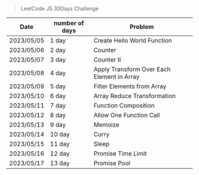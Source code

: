 > LeetCode JS 30Days Challenge


| Date       | number of days | Problem                                   |
|------------|----------------|-------------------------------------------|
| 2023/05/05 | 1 day          | Create Hello World Function               |
| 2023/05/06 | 2 day          | Counter                                   |
| 2023/05/07 | 3 day          | Counter II                                |
| 2023/05/08 | 4 day          | Apply Transform Over Each Element in Array |
| 2023/05/09 | 5 day          | Filter Elements from Array                |
| 2023/05/10 | 6 day          | Array Reduce Transformation               |
| 2023/05/11 | 7 day          | Function Composition                      |
| 2023/05/12 | 8 day          | Allow One Function Call                   |
| 2023/05/13 | 9 day          | Memoize                                   |
| 2023/05/14 | 10 day         | Curry                                     |
| 2023/05/15 | 11 day         | Sleep                                     |
| 2023/05/16 | 12 day         | Promise Time Limit                                    |
| 2023/05/17 | 13 day         | Promise Pool|


